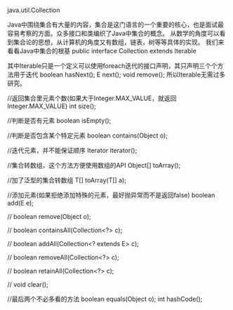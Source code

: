 java.util.Collection

Java中围绕集合有大量的内容，集合是这门语言的一个重要的核心，也是面试最容易考察的方面。众多接口和类编织了Java中集合的概念。
从数学的角度可以看到集合论的思想，从计算机的角度又有数组，链表，树等等具体的实现。
我们来看看Java中集合的根基
public interface Collection<E> extends Iterable<E>

其中Iterable<T>只是一个定义可以使用foreach迭代的接口声明，其只声明三个个方法用于迭代
boolean hasNext();
E next();
void remove();
所以Iterable无需过多研究。

//返回集合里元素个数(如果大于Integer.MAX_VALUE，就返回Integer.MAX_VALUE)
int size();

//判断是否有元素
boolean isEmpty();

//判断是否包含某个特定元素
boolean contains(Object o);

//迭代元素，并不能保证顺序
Iterator<E> iterator();

//集合转数组，这个方法方便使用数组的API
Object[] toArray();

//加了泛型的集合转数组
<T> T[] toArray(T[] a);

//添加元素(如果拒绝添加特殊的元素，最好抛异常而不是返回false)
 boolean add(E e);

//
boolean remove(Object o);

//
boolean containsAll(Collection<?> c);

//
boolean addAll(Collection<? extends E> c);

//
boolean removeAll(Collection<?> c);

//
boolean retainAll(Collection<?> c);

//
void clear();

//最后两个不必多看的方法
boolean equals(Object o);
int hashCode();